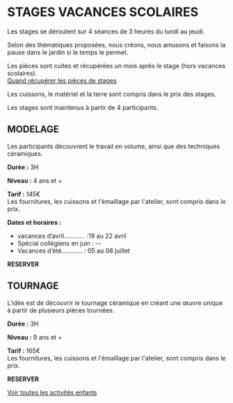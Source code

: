 
# STAGES VACANCES SCOLAIRES
Les stages se déroulent sur 4 séances de 3 heures du lundi au jeudi.  

Selon des thématiques proposées, nous créons, nous amusons et faisons la pause dans le jardin si le temps le permet.

Les pièces sont cuites et récupérées un mois après le stage (hors vacances scolaires).  
[Quand récupérer les pièces de stages](recuperation_pieces)

Les cuissons, le matériel et la terre sont compris dans le prix des stages.

Les stages sont maintenus à partir de 4 participants.  


## MODELAGE
Les participants découvrent le travail en volume, ainsi que des techniques céramiques.  

**Durée :** 3H  

**Niveau :** 4 ans et +  

**Tarif :** 145€  
Les fournitures, les cuissons et l'émaillage par l'atelier, sont compris dans le prix.  

**Dates et horaires :** 
- vacances d’avril………... :19 au 22 avril
- Spécial collégiens en juin : --
- Vacances d’été………… : 05 au 08 juillet

**RESERVER**

## TOURNAGE
L’idée est de découvrir le tournage céramique en créant une œuvre unique à partir de plusieurs pièces tournées.

**Durée :** 3H  

**Niveau :** 9 ans et +  

**Tarif :** 165€  
Les fournitures, les cuissons et l'émaillage par l'atelier, sont compris dans le prix.  

**RESERVER**  

[Voir toutes les activités enfants](activités_enfants.md)  
